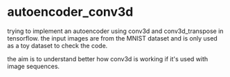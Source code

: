 # autoencoder_conv3d

trying to implement an autoencoder using conv3d and conv3d_transpose in tensorflow. the input images are from the MNIST dataset and is only used as a toy dataset to check the code. 

the aim is to understand better how conv3d is working if it's used with image sequences. 
